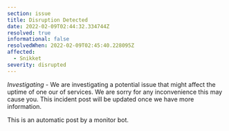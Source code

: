 ```yaml
---
section: issue
title: Disruption Detected
date: 2022-02-09T02:44:32.334744Z
resolved: true
informational: false
resolvedWhen: 2022-02-09T02:45:40.228095Z
affected:
  - Snikket
severity: disrupted
---
```

*Investigating* - We are investigating a potential issue that might affect the uptime of one our of services. We are sorry for any inconvenience this may cause you. This incident post will be updated once we have more information.

This is an automatic post by a monitor bot.
        